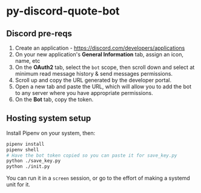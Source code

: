 # py-discord-quote-bot

## Discord pre-reqs

1. Create an application - https://discord.com/developers/applications
1. On your new application's **General Information** tab, assign an icon, name, etc
1. On the **OAuth2** tab, select the `bot` scope, then scroll down and select at minimum read message history & send messages permissions.
1. Scroll up and copy the URL generated by the developer portal.
1. Open a new tab and paste the URL, which will allow you to add the bot to any server where you have appropriate permissions.
1. On the **Bot** tab, copy the token.

## Hosting system setup

Install Pipenv on your system, then:

```bash
pipenv install
pipenv shell
# Have the bot token copied so you can paste it for save_key.py
python ./save_key.py
python ./init.py
```

You can run it in a `screen` session, or go to the effort of making a systemd unit for it.
